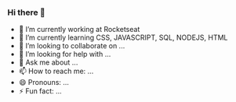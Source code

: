 ### Hi there 👋

- 🔭 I’m currently working at Rocketseat
- 🌱 I’m currently learning CSS, JAVASCRIPT, SQL, NODEJS, HTML
- 👯 I’m looking to collaborate on ...
- 🤔 I’m looking for help with ...
- 💬 Ask me about ...
- 📫 How to reach me: ...
- 😄 Pronouns: ...
- ⚡ Fun fact: ...
